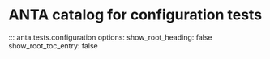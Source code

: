 # ANTA catalog for configuration tests

::: anta.tests.configuration
    options:
      show_root_heading: false
      show_root_toc_entry: false
